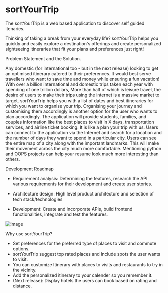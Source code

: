 # sortYourTrip
The sortYourTrip is a web based application to discover self guided itenaries. 

Thinking of taking a break from your everyday life? sortYourTrip helps you quickly and easily explore a destination's offerings and create personalized sightseeing itineraries that fit your plans and preferences just right!

Problem Statement and the Solution.

Any domestic (for international too - but in the next release) looking to get an optimised itinerary catered to their preferences. It would best serve travellers who want to save time and money while ensuring a fun vacation! With over a billion international and domestic trips taken each year with spending of one trillion dollars, More than half of which is leisure travel, the desire of users to make their trips using the internet is a massive market to target. sortYourTrip helps you with a list of dates and best itineraries for which you want to organise your trip. Organising your journey and customising them accordingly is another option for the user who wants to plan accordingly. The application will provide students, families, and couples information like the best places to visit in X days, transportation services, and airline ticket booking. It is like a plan your trip with us. Users can connect to the application via the Internet and search for a location and the number of days they want to spend in a particular city. Users can see the entire map of a city along with the important landmarks. This will make their movement across the city much more comfortable. Mentioning python and OOPS projects can help your resume look much more interesting than others.

Development Roadmap 

* Requirement analysis: Determining the features, research the API various requirements for their development and create user stories.

* Architecture design: High level product architecture and selection of tech stack/technologies

* Development: Create and incorporate APIs, build frontend functionalities, integrate and test the features.

![image](https://user-images.githubusercontent.com/85379681/185780605-40ce1061-6dd7-4ff5-b84b-2d70b9dba71b.png)

Why use sortYourTrip?
- Set preferences for the preferred type of places to visit and commute options. 
- sortYourTrip suggest top rated places and Include spots the user wants to visit.
- You can customize Itinerary with places to visits and restaurants to try in the vicinity.
- Add the personalized itinerary to your calender so you remember it.
- (Next release): Display hotels the users can book based on rating and distance.





